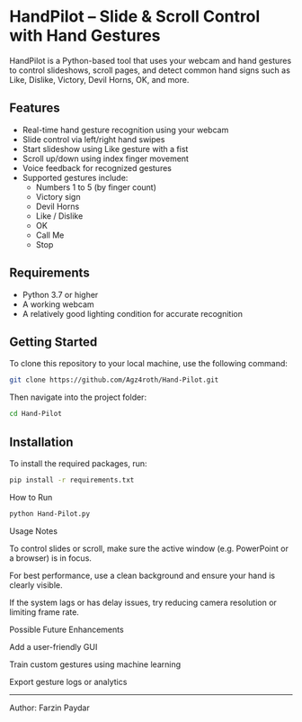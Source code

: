 # HandPilot – Slide & Scroll Control with Hand Gestures

HandPilot is a Python-based tool that uses your webcam and hand gestures to control slideshows, scroll pages, and detect common hand signs such as Like, Dislike, Victory, Devil Horns, OK, and more.

## Features

- Real-time hand gesture recognition using your webcam
- Slide control via left/right hand swipes
- Start slideshow using Like gesture with a fist
- Scroll up/down using index finger movement
- Voice feedback for recognized gestures
- Supported gestures include:
  - Numbers 1 to 5 (by finger count)
  - Victory sign
  - Devil Horns
  - Like / Dislike
  - OK
  - Call Me
  - Stop

## Requirements

- Python 3.7 or higher
- A working webcam
- A relatively good lighting condition for accurate recognition

  
## Getting Started

To clone this repository to your local machine, use the following command:

```bash
git clone https://github.com/Agz4roth/Hand-Pilot.git
```

Then navigate into the project folder:

```bash
cd Hand-Pilot
```

## Installation

To install the required packages, run:

```bash
pip install -r requirements.txt
```
How to Run

```bash
python Hand-Pilot.py
```
Usage Notes

To control slides or scroll, make sure the active window (e.g. PowerPoint or a browser) is in focus.

For best performance, use a clean background and ensure your hand is clearly visible.

If the system lags or has delay issues, try reducing camera resolution or limiting frame rate.


Possible Future Enhancements

Add a user-friendly GUI

Train custom gestures using machine learning

Export gesture logs or analytics

---
Author: Farzin Paydar  
